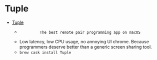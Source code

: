 # Tuple
- [Tuple](https://tuple.app/)
  -              The best remote pair programming app on macOS          
  - Low latency, low CPU usage, no annoying UI chrome. Because programmers deserve better than a generic screen sharing tool.
  - `brew cask install Tuple`
